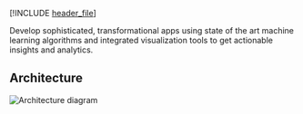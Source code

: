 


[!INCLUDE [header_file](../../../includes/sol-idea-header.yml)]

Develop sophisticated, transformational apps using state of the art machine learning algorithms and integrated visualization tools to get actionable insights and analytics.

## Architecture

![Architecture diagram](../media/intelligent-apps-using-azure-database-for-mysql.svg)

